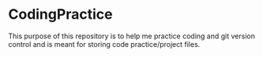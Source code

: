 # CodingPractice

This purpose of this repository is to help me practice coding and git version control and is meant for storing code practice/project files.

